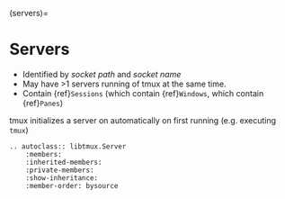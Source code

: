(servers)=

# Servers

- Identified by _socket path_ and _socket name_
- May have >1 servers running of tmux at the same time.
- Contain {ref}`Sessions` (which contain {ref}`Windows`, which contain
  {ref}`Panes`)

tmux initializes a server on automatically on first running (e.g. executing `tmux`)

```{eval-rst}
.. autoclass:: libtmux.Server
    :members:
    :inherited-members:
    :private-members:
    :show-inheritance:
    :member-order: bysource
```

